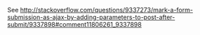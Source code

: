 See http://stackoverflow.com/questions/9337273/mark-a-form-submission-as-ajax-by-adding-parameters-to-post-after-submit/9337898#comment11806261_9337898
